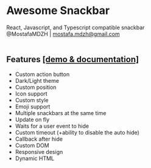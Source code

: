# Awesome Snackbar
React, Javascript, and Typescript compatible snackbar<br>
@MostafaMDZH | mostafa.mdzh@gmail.com</br></br>

## Features <a href='https://awesome-snackbar.demos.mostafa-mdzh.ir'>[demo & documentation]</a>
- Custom action button
- Dark/Light theme
- Custom position
- Icon support
- Custom style
- Emoji support
- Multiple snackbars at the same time
- Update on fly
- Waits for a user event to hide
- Custom timeout (+ability to disable the auto hide)
- Callback after hide
- Custom DOM
- Responsive design
- Dynamic HTML